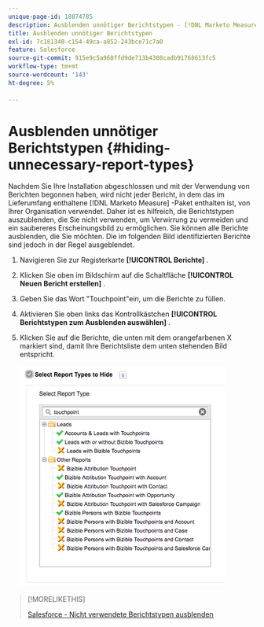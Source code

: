 ```yaml
---
unique-page-id: 18874785
description: Ausblenden unnötiger Berichtstypen - [!DNL Marketo Measure]
title: Ausblenden unnötiger Berichtstypen
exl-id: 7c181340-c154-49ca-a852-243bce71c7a0
feature: Salesforce
source-git-commit: 915e9c5a968ffd9de713b4308cadb91768613fc5
workflow-type: tm+mt
source-wordcount: '143'
ht-degree: 5%

---
```


# Ausblenden unnötiger Berichtstypen {#hiding-unnecessary-report-types}

Nachdem Sie Ihre Installation abgeschlossen und mit der Verwendung von Berichten begonnen haben, wird nicht jeder Bericht, in dem das im Lieferumfang enthaltene [!DNL Marketo Measure] -Paket enthalten ist, von Ihrer Organisation verwendet. Daher ist es hilfreich, die Berichtstypen auszublenden, die Sie nicht verwenden, um Verwirrung zu vermeiden und ein saubereres Erscheinungsbild zu ermöglichen. Sie können alle Berichte ausblenden, die Sie möchten. Die im folgenden Bild identifizierten Berichte sind jedoch in der Regel ausgeblendet.

1. Navigieren Sie zur Registerkarte **[!UICONTROL Berichte]** .

1. Klicken Sie oben im Bildschirm auf die Schaltfläche **[!UICONTROL Neuen Bericht erstellen]** .

1. Geben Sie das Wort &quot;Touchpoint&quot;ein, um die Berichte zu füllen.

1. Aktivieren Sie oben links das Kontrollkästchen **[!UICONTROL Berichtstypen zum Ausblenden auswählen]** .

1. Klicken Sie auf die Berichte, die unten mit dem orangefarbenen X markiert sind, damit Ihre Berichtsliste dem unten stehenden Bild entspricht.

   ![](assets/1-4.png)

>[!MORELIKETHIS]
>
>[Salesforce - Nicht verwendete Berichtstypen ausblenden](https://help.salesforce.com/articleView?id=release-notes.rn_analytics_hide_report_types.htm&amp;type=5&amp;language=en_us)
